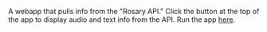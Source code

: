 A webapp that pulls info from the "Rosary API." Click the button at the top of the app to display audio and text info from the API. Run the app [here](https://5vqlyd.csb.app/).
